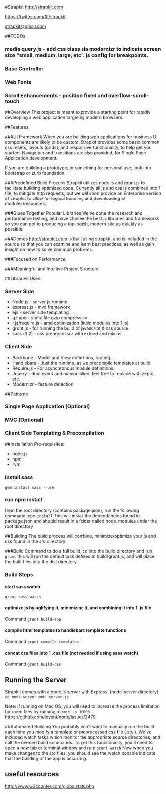 #Strapkit
http://strapkit.com

https://twitter.com/#!/strapkit

strapkit@gmail.com

##TODOs
### media query js - add css class ala modernizr to indicate screen size "small, medium, large, etc". js config for breakpoints.
### Base Controller
### Web Fonts
### Scroll Enhancements - position:fixed and overflow-scroll-touch

##Overview
This project is meant to provide a starting point for rapidly developing a web application targeting modern browsers.

##Features

###UI Framework
When you are building web applications for business UI components are likely to be custom.
Strapkit provides some basic common css resets, layouts (grids), and responsive functionality, to help get you started.
Navigation and transitions are also provided, for Single Page Application development.

If you are building a prototype, or something for personal use, look into bootstrap or zurb foundation.

###Predefined Build Process
Strapkit utilizes node.js and grunt.js to facilitate building optimized code.
Currently all js and css is combined into 1 file, to mitigate http requests, but we will soon provide an Enterprise version of strapkit to allow for logical bundling and downloading of modules/resources.

###Glues Together Popular Libraries
We've done the research and performance testing, and have chosen the best js libraries and frameworks so you can get to producing a top-notch, modern site as quickly as possible.

###Demos
http://strapkit.com is built using strapkit, and is included in the source so that you can examine and learn best practices, as well as gain insight on how to solve common problems.

###Focused on Performance

###Meaningful and Intuitive Project Structure

##Libraries Used
### Server Side
* Node.js - server js runtime
* express.js - mvc framework
* ejs - server side templating
* gzippo - static file gzip compression
* r.js/require.js - amd optimization (build modules into 1 js)
* grunt.js - for running the build of javascript & css source
* sass (3.2) - css preprocessor with extend and mixins.

### Client Side
* Backbone - Model and View definitions, routing.
* Handlebars - Just the runtime, as we precompile templates at build
* Require.js - For asynchronous module definitions.
* Jquery - dom event and manipulation. feel free to replace with zepto, etc.
* Modernizr - feature detection

##Patterns
### Single Page Application (Optional)

### MVC (Optional)

### Client Side Templating & Precompilation


##Installation
Pre-requisites:
* node.js
* npm
* rvm

### install sass
`gem install sass --pre`

### run npm install
from the root directory (contains package.json), run the following command:
`npm install`
This will install the dependencies found in package.json and should result in a folder called node_modules under the root directory

##Building
The build process will combine, minimize/optimize your js and css found in the src directory.

###Build Command
to do a full build, cd into the build directory and run
`grunt`
this will run the default task defined in build/grunt.js, and will place the built files into the dist directory

### Build Steps

#### start sass watch
`grunt sass-watch`

#### optimize js by uglifying it, minimizing it, and combining it into 1 .js file
Command `grunt build-app`

#### compile html templates to handlebars template functions
Command `grunt compile-templates`
`

#### concat css files into 1 .css file (not needed if using sass watch)
Command `grunt build-css`

## Running the Server
Strapkit comes with a node.js server with Express. (node-server directory)
`cd node-server`
`node server.js`

Note: if running on Mac OS, you will need to increase the process limitation for open files by running
`ulimit -n 10000`
https://github.com/joyent/node/issues/2479


##Automated Building
You probably don't want to manually run the build each time you modify a template or preprocessed css file (.styl).
We've included watch tasks which monitor the appropriate source directories, and call the needed build commands.
To get this functionality, you'll need to open a new tab or terminal window and run:
`grunt watch`
Now when you make changes to the src files, you should see the watch console indicate that the building of the app is occurring.

## useful resources
http://www.w3counter.com/globalstats.php



